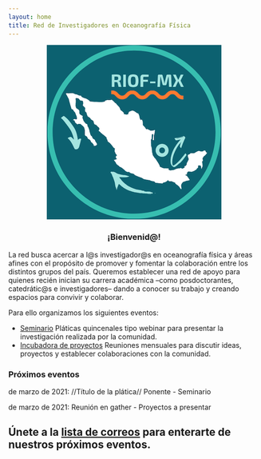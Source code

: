 ```yaml
---
layout: home
title: Red de Investigadores en Oceanografía Física
---
```


<p align="center">
  <img src="assets/img/RIOF_logo_smaller.png" />
</p>

<H3 align="center">
¡Bienvenid@! 
</H3>

La red busca acercar a l@s investigador@s en oceanografía física y áreas afines con el propósito de promover y 
fomentar la colaboración entre los distintos grupos del país. Queremos establecer una red de apoyo para 
quienes recién inician su carrera académica –como posdoctorantes, catedrátic@s e investigadores– 
dando a conocer su trabajo y creando espacios para convivir y colaborar.

Para ello organizamos los siguientes eventos:
* [Seminario](https://anakarinarm.github.io/RIOF/seminario/) Pláticas quincenales tipo webinar para presentar la investigación realizada por la comunidad.
* [Incubadora de proyectos](https://anakarinarm.github.io/RIOF/incubadora/) Reuniones mensuales para discutir ideas, proyectos y establecer colaboraciones con la comunidad.

### Próximos eventos

de marzo de 2021: //Título de la plática// Ponente - Seminario 


de marzo de 2021: Reunión en gather - Proyectos a presentar

## Únete a la [lista de correos](https://docs.google.com/forms/d/e/1FAIpQLScI5Ombv1c9GWSFtnmA9Kex8h19H0J4XMBtn1KwDtL-JKibKg/viewform?usp=sf_link) para enterarte de nuestros próximos eventos. 



